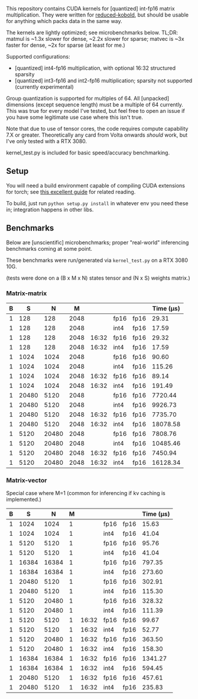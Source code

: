 This repository contains CUDA kernels for [quantized] int-fp16 matrix multiplication. They were written for [reduced-kobold](https://github.com/mstnegate/reduced-kobold/), but should be usable for anything which packs data in the same way.

The kernels are lightly optimized; see microbenchmarks below. TL;DR: matmul is ~1.3x slower for dense, ~2.2x slower for sparse; matvec is ~3x faster for dense, ~2x for sparse (at least for me.)

Supported configurations:
* [quantized] int4-fp16 multiplication, with optional 16:32 structured sparsity
* [quantized] int3-fp16 and int2-fp16 multiplication; sparsity not supported (currently experimental)

Group quantization is supported for multiples of 64. All [unpacked] dimensions (except sequence length) must be a multiple of 64 currently. This was true for every model I've tested, but feel free to open an issue if you have some legitimate use case where this isn't true.

Note that due to use of tensor cores, the code requires compute capability 7.X or greater. Theoretically any card from Volta onwards *should* work, but I've only tested with a RTX 3080.

kernel_test.py is included for basic speed/accuracy benchmarking.

## Setup

You will need a build environment capable of compiling CUDA extensions for torch; see [this excellent guide](https://pytorch.org/tutorials/advanced/cpp_extension.html) for related reading.

To build, just run `python setup.py install` in whatever env you need these in; integration happens in other libs.

## Benchmarks

Below are [unscientific] microbenchmarks; proper "real-world" inferencing benchmarks coming at some point.

These benchmarks were run/generated via `kernel_test.py` on a RTX 3080 10G.

(tests were done on a (B x M x N) states tensor and (N x S) weights matrix.)

### Matrix-matrix

| B  |   S    |   N    |   M   |        |       |       | Time (µs)  |
| -- | ------ | ------ | ----- | ------ | ----- | ----- | ---------- |
|  1 |    128 |    128 |  2048 |        |  fp16 |  fp16 |      29.31 |
|  1 |    128 |    128 |  2048 |        |  int4 |  fp16 |      17.59 |
|  1 |    128 |    128 |  2048 |  16:32 |  fp16 |  fp16 |      29.32 |
|  1 |    128 |    128 |  2048 |  16:32 |  int4 |  fp16 |      17.59 |
|  1 |   1024 |   1024 |  2048 |        |  fp16 |  fp16 |      90.60 |
|  1 |   1024 |   1024 |  2048 |        |  int4 |  fp16 |     115.26 |
|  1 |   1024 |   1024 |  2048 |  16:32 |  fp16 |  fp16 |      89.14 |
|  1 |   1024 |   1024 |  2048 |  16:32 |  int4 |  fp16 |     191.49 |
|  1 |  20480 |   5120 |  2048 |        |  fp16 |  fp16 |    7720.44 |
|  1 |  20480 |   5120 |  2048 |        |  int4 |  fp16 |    9926.73 |
|  1 |  20480 |   5120 |  2048 |  16:32 |  fp16 |  fp16 |    7735.70 |
|  1 |  20480 |   5120 |  2048 |  16:32 |  int4 |  fp16 |   18078.58 |
|  1 |   5120 |  20480 |  2048 |        |  fp16 |  fp16 |    7808.76 |
|  1 |   5120 |  20480 |  2048 |        |  int4 |  fp16 |   10485.46 |
|  1 |   5120 |  20480 |  2048 |  16:32 |  fp16 |  fp16 |    7450.94 |
|  1 |   5120 |  20480 |  2048 |  16:32 |  int4 |  fp16 |   16128.34 |

### Matrix-vector

Special case where M=1 (common for inferencing if kv caching is implemented.)

| B  |   S    |   N    |   M   |        |       |       | Time (µs)  |
| -- | ------ | ------ | ----- | ------ | ----- | ----- | ---------- |
|  1 |   1024 |   1024 |     1 |        |  fp16 |  fp16 |      15.63 |
|  1 |   1024 |   1024 |     1 |        |  int4 |  fp16 |      41.04 |
|  1 |   5120 |   5120 |     1 |        |  fp16 |  fp16 |      95.76 |
|  1 |   5120 |   5120 |     1 |        |  int4 |  fp16 |      41.04 |
|  1 |  16384 |  16384 |     1 |        |  fp16 |  fp16 |     797.35 |
|  1 |  16384 |  16384 |     1 |        |  int4 |  fp16 |     273.60 |
|  1 |  20480 |   5120 |     1 |        |  fp16 |  fp16 |     302.91 |
|  1 |  20480 |   5120 |     1 |        |  int4 |  fp16 |     115.30 |
|  1 |   5120 |  20480 |     1 |        |  fp16 |  fp16 |     328.32 |
|  1 |   5120 |  20480 |     1 |        |  int4 |  fp16 |     111.39 |
|  1 |   5120 |   5120 |     1 |  16:32 |  fp16 |  fp16 |      99.67 |
|  1 |   5120 |   5120 |     1 |  16:32 |  int4 |  fp16 |      52.77 |
|  1 |   5120 |  20480 |     1 |  16:32 |  fp16 |  fp16 |     363.50 |
|  1 |   5120 |  20480 |     1 |  16:32 |  int4 |  fp16 |     158.30 |
|  1 |  16384 |  16384 |     1 |  16:32 |  fp16 |  fp16 |    1341.27 |
|  1 |  16384 |  16384 |     1 |  16:32 |  int4 |  fp16 |     594.45 |
|  1 |  20480 |   5120 |     1 |  16:32 |  fp16 |  fp16 |     457.61 |
|  1 |  20480 |   5120 |     1 |  16:32 |  int4 |  fp16 |     235.83 |
